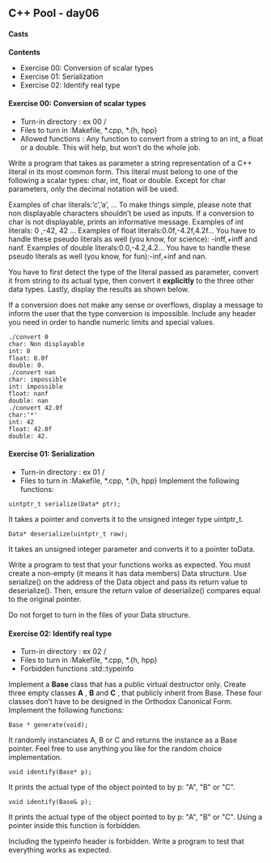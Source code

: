 ## C++ Pool - day06

#### Casts

**Contents**

- Exercise 00: Conversion of scalar types
- Exercise 01: Serialization
- Exercise 02: Identify real type

#### Exercise 00: Conversion of scalar types
- Turn-in directory : ex 00 /
- Files to turn in :Makefile, *.cpp, *.{h, hpp}
- Allowed functions : Any function to convert from a string to an int, a float or a double. This will help, but won’t do the whole job.

Write a program that takes as parameter a string representation of a C++ literal in its most common form. This literal must belong to one of the following a scalar types: char, int, float or double. Except for char parameters, only the decimal notation will be used.

Examples of char literals:’c’,’a’, ...
To make things simple, please note that non displayable characters shouldn’t be used as inputs. If a conversion to char is not displayable, prints an informative message.
Examples of int literals: 0 ,-42, 42 ...
Examples of float literals:0.0f,-4.2f,4.2f...
You have to handle these pseudo literals as well (you know, for science): -inff,+inff and nanf.
Examples of double literals:0.0,-4.2,4.2...
You have to handle these pseudo literals as well (you know, for fun):-inf,+inf and nan.

You have to first detect the type of the literal passed as parameter, convert it from string to its actual type, then convert it **explicitly** to the three other data types. Lastly, display the results as shown below.

If a conversion does not make any sense or overflows, display a message to inform the user that the type conversion is impossible. Include any header you need in order to handle numeric limits and special values.

```
./convert 0
char: Non displayable
int: 0
float: 0.0f
double: 0.
./convert nan
char: impossible
int: impossible
float: nanf
double: nan
./convert 42.0f
char:'*'
int: 42
float: 42.0f
double: 42.
```

#### Exercise 01: Serialization
- Turn-in directory : ex 01 /
- Files to turn in :Makefile, *.cpp, *.{h, hpp}
Implement the following functions:
```
uintptr_t serialize(Data* ptr);
```
It takes a pointer and converts it to the unsigned integer type uintptr_t.
```
Data* deserialize(uintptr_t raw);
```
It takes an unsigned integer parameter and converts it to a pointer toData.

Write a program to test that your functions works as expected.
You must create a non-empty (it means it has data members) Data structure.
Use serialize() on the address of the Data object and pass its return value to deserialize(). Then, ensure the return value of deserialize() compares equal to the original pointer.

Do not forget to turn in the files of your Data structure.

#### Exercise 02: Identify real type
- Turn-in directory : ex 02 /
- Files to turn in :Makefile, *.cpp, *.{h, hpp}
- Forbidden functions :std::typeinfo

Implement a **Base** class that has a public virtual destructor only. Create three empty classes **A** , **B** and **C** , that publicly inherit from Base.
These four classes don’t have to be designed in the Orthodox Canonical Form.
Implement the following functions:
```
Base * generate(void);
```
It randomly instanciates A, B or C and returns the instance as a Base pointer. Feel free to use anything you like for the random choice implementation.
```
void identify(Base* p);
```
It prints the actual type of the object pointed to by p: "A", "B" or "C".
```
void identify(Base& p);
```
It prints the actual type of the object pointed to by p: "A", "B" or "C". Using a pointer inside this function is forbidden.

Including the typeinfo header is forbidden.
Write a program to test that everything works as expected.
